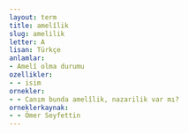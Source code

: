 ```yaml
---
layout: term
title: amelîlik
slug: amelilik
letter: A
lisan: Türkçe
anlamlar:
- Amelî olma durumu
ozellikler:
- - isim
ornekler:
- - Canım bunda amelîlik, nazarilik var mı?
orneklerkaynak:
- - Ömer Seyfettin
---
```

